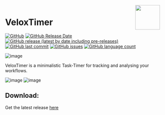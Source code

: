 <img align="right" width="80" height="80" src="https://github.com/TobiHatti/VeloxTimer/blob/master/VeloxTimer/VeloxTimerLogo.png">

# VeloxTimer

[![GitHub](https://img.shields.io/github/license/TobiHatti/VeloxTimer)](https://opensource.org/licenses/GPL-3.0)
[![GitHub Release Date](https://img.shields.io/github/release-date/TobiHatti/VeloxTimer)](https://github.com/TobiHatti/VeloxTimer/releases)
[![GitHub release (latest by date including pre-releases)](https://img.shields.io/github/v/release/TobiHatti/VeloxTimer?include_prereleases)](https://github.com/TobiHatti/VeloxTimer/releases)
[![GitHub last commit](https://img.shields.io/github/last-commit/TobiHatti/VeloxTimer)](https://github.com/TobiHatti/VeloxTimer/commits/master)
[![GitHub issues](https://img.shields.io/github/issues-raw/TobiHatti/VeloxTimer)](https://github.com/TobiHatti/VeloxTimer/issues)
[![GitHub language count](https://img.shields.io/github/languages/count/TobiHatti/VeloxTimer)](https://github.com/TobiHatti/VeloxTimer)

![image](https://github.com/TobiHatti/VeloxTimer/blob/master/VeloxSample.jpg)

VeloxTimer is a minimalistic Task-Timer for tracking and analysing your workflows.

![image](https://github.com/TobiHatti/VeloxTimer/blob/master/VeloxSampleSimpleEval.jpg)
![image](https://github.com/TobiHatti/VeloxTimer/blob/master/VeloxSampleFullEval.jpg)

## Download:
Get the latest release [here](https://github.com/TobiHatti/VeloxTimer/releases)
